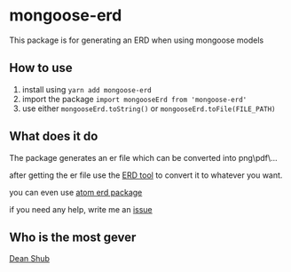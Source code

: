 mongoose-erd
============

This package is for generating an ERD when using mongoose models

## How to use
1. install using ```yarn add mongoose-erd```
2. import the package ```import mongooseErd from 'mongoose-erd'```
3. use either ```mongooseErd.toString()``` or ```mongooseErd.toFile(FILE_PATH)```

## What does it do
The package generates an er file which can be converted into png\\pdf\\...

after getting the er file use the [ERD tool](https://github.com/BurntSushi/erd) to convert it to whatever you want.

you can even use [atom erd package](https://atom.io/packages/erd)

if you need any help, write me an [issue](https://github.com/deanshub/mongoose-erd/issues)

## Who is the most gever
[Dean Shub](https://github.com/deanshub)
